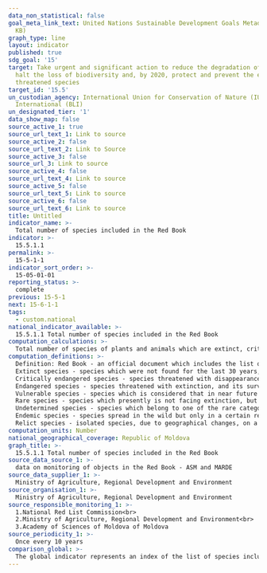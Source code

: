 ```yaml
---
data_non_statistical: false
goal_meta_link_text: United Nations Sustainable Development Goals Metadata (PDF 440
  KB)
graph_type: line
layout: indicator
published: true
sdg_goal: '15'
target: Take urgent and significant action to reduce the degradation of natural habitats,
  halt the loss of biodiversity and, by 2020, protect and prevent the extinction of
  threatened species
target_id: '15.5'
un_custodian_agency: International Union for Conservation of Nature (IUCN) BirdLife
  International (BLI)
un_designated_tier: '1'
data_show_map: false
source_active_1: true
source_url_text_1: Link to source
source_active_2: false
source_url_text_2: Link to Source
source_active_3: false
source_url_3: Link to source
source_active_4: false
source_url_text_4: Link to source
source_active_5: false
source_url_text_5: Link to source
source_active_6: false
source_url_text_6: Link to source
title: Untitled
indicator_name: >-
  Total number of species included in the Red Book
indicator: >-
  15.5.1.1
permalink: >-
  15-5-1-1
indicator_sort_order: >-
  15-05-01-01
reporting_status: >-
  complete
previous: 15-5-1
next: 15-6-1-1
tags:
  - custom.national
national_indicator_available: >-
  15.5.1.1 Total number of species included in the Red Book
computation_calculations: >-
  Total number of species of plants and animals which are extinct, critically endangered, endangered, vulnerable, rare and undetermined on the territory of the country included in the Red Book at a given time moment.
computation_definitions: >-
  Definition: Red Book - an official document which includes the list of species of plants and animals which are extinct, critically endangered, endangered, vulnerable, rare and undetermined on the territory of the Republic of Moldova, general information regarding the status, condition, areal, as well as their protection methods and their spreading (art. 4 of the Law No. 325 of 15.12.2005 on the Red Book of the Republic of Moldova).<br> 
  Extinct species - species which were not found for the last 30 years, after repeated research, in the established places, as well as in other known and similar places;<br> 
  Critically endangered species - species threatened with disappearance in the near future in their natural habitats;<br> 
  Endangered species - species threatened with extinction, and its survival is not likely if the cause factors continue to influence its status;<br> 
  Vulnerable species - species which is considered that in near future will switch to the endangered species, if the cause factors will continue to influence its status;<br> 
  Rare species - species which presently is not facing extinction, but which is under the risk because of reduced areal;<br> 
  Undetermined species - species which belong to one of the rare categories, but for which there is no sufficient information so as to clarify exactly the category it belongs to;<br> 
  Endemic species - species spread in the wild but only in a certain region;<br> 
  Relict species - isolated species, due to geographical changes, on a restricted area from its old areal
computation_units: Number
national_geographical_coverage: Republic of Moldova
graph_title: >-
  15.5.1.1 Total number of species included in the Red Book
source_data_source_1: >-
  data on monitoring of objects in the Red Book - ASM and MARDE
source_data_supplier_1: >-
  Ministry of Agriculture, Regional Development and Environment
source_organisation_1: >-
  Ministry of Agriculture, Regional Development and Environment
source_responsible_monitoring_1: >-
  1.National Red List Commission<br> 
  2.Ministry of Agriculture, Regional Development and Environment<br> 
  3.Academy of Sciences of Moldova of Moldova
source_periodicity_1: >-
  Once every 10 years
comparison_global: >-
  The global indicator represents an index of the list of species included in the Red Book, while the national indicator represents a number of species included in the Red Book of the RM. The national indicator is complementary to the global one.
---
```

